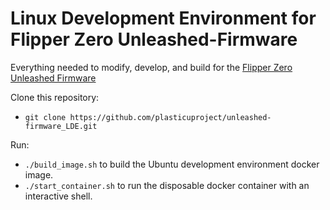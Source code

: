 # Linux Development Environment for Flipper Zero Unleashed-Firmware

Everything needed to modify, develop, and build for the [Flipper Zero Unleashed Firmware](https://github.com/DarkFlippers/unleashed-firmware)

Clone this repository:
- `git clone https://github.com/plasticuproject/unleashed-firmware_LDE.git`

Run:
- `./build_image.sh` to build the Ubuntu development environment docker image.
- `./start_container.sh` to run the disposable docker container with an interactive shell.
